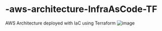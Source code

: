 # -aws-architecture-InfraAsCode-TF
AWS Architecture deployed with IaC using Terraform
![image](https://user-images.githubusercontent.com/68517142/173075186-08cec90e-2e1f-4db9-b8eb-b74f20bb029f.png)

